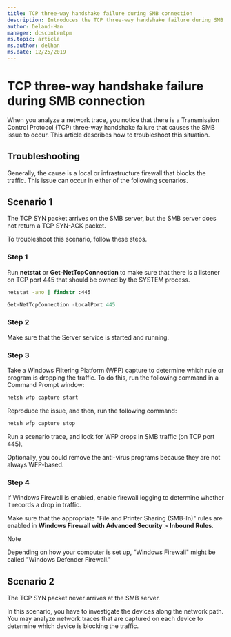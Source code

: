 ```yaml
---
title: TCP three-way handshake failure during SMB connection 
description: Introduces the TCP three-way handshake failure during SMB connection.
author: Deland-Han
manager: dcscontentpm
ms.topic: article
ms.author: delhan
ms.date: 12/25/2019
---
```


# TCP three-way handshake failure during SMB connection

When you analyze a network trace, you notice that there is a Transmission Control Protocol (TCP) three-way handshake failure that causes the SMB issue to occur. This article describes how to troubleshoot this situation.

## Troubleshooting

Generally, the cause is a local or infrastructure firewall that blocks the traffic. This issue can occur in either of the following scenarios.

## Scenario 1

The TCP SYN packet arrives on the SMB server, but the SMB server does not return a TCP SYN-ACK packet.

To troubleshoot this scenario, follow these steps.

### Step 1

Run **netstat** or **Get-NetTcpConnection** to make sure that there is a listener on TCP port 445 that should be owned by the SYSTEM process.

```cmd
netstat -ano | findstr :445
```

```PowerShell
Get-NetTcpConnection -LocalPort 445
```

### Step 2

Make sure that the Server service is started and running.

### Step 3

Take a Windows Filtering Platform (WFP) capture to determine which rule or program is dropping the traffic. To do this, run the following command in a Command Prompt window:

```cmd
netsh wfp capture start
```

Reproduce the issue, and then, run the following command:

```cmd
netsh wfp capture stop
```

Run a scenario trace, and look for WFP drops in SMB traffic (on TCP port 445).

Optionally, you could remove the anti-virus programs because they are not always WFP-based.

### Step 4

If Windows Firewall is enabled, enable firewall logging to determine whether it records a drop in traffic.

Make sure that the appropriate "File and Printer Sharing (SMB-In)" rules are enabled in **Windows Firewall with Advanced Security** \> **Inbound Rules**.

> [!NOTE]
> Depending on how your computer is set up, "Windows Firewall" might be called "Windows Defender Firewall."

## Scenario 2

The TCP SYN packet never arrives at the SMB server.

In this scenario, you have to investigate the devices along the network path. You may analyze network traces that are captured on each device to determine which device is blocking the traffic.

